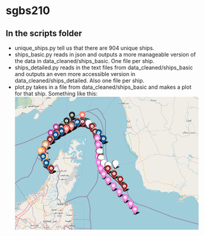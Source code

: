 # sgbs210

## In the scripts folder
- unique_ships.py tell us that there are 904 unique ships.
- ships_basic.py reads in json and outputs a more manageable version of the data in data_cleaned/ships_basic. One file per ship.
- ships_detailed.py reads in the text files from data_cleaned/ships_basic and outputs an even more accessible version in data_cleaned/ships_detailed. Also one file per ship.
- plot.py takes in a file from data_cleaned/ships_basic and makes a plot for that ship. Something like this:
![alt text](img/image.png "1")
